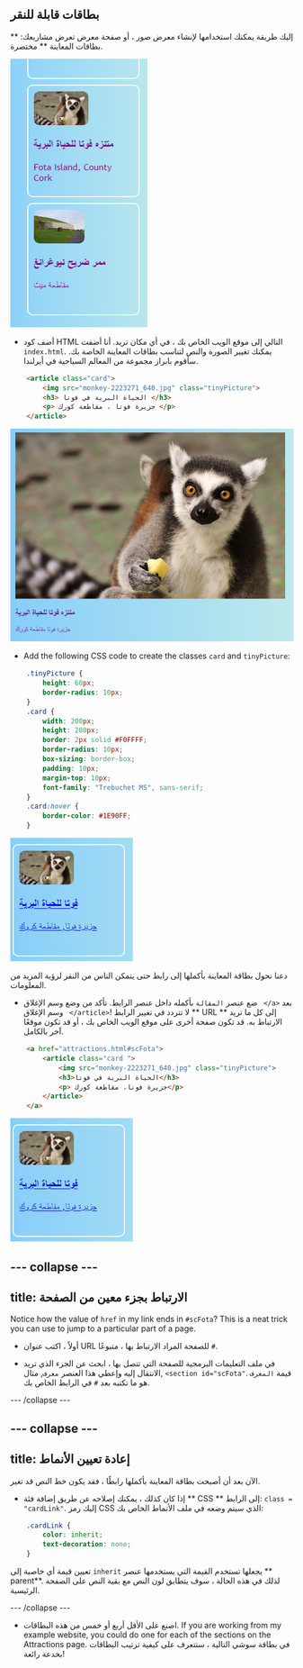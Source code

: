 ## بطاقات قابلة للنقر

إليك طريقة يمكنك استخدامها لإنشاء معرض صور ، أو صفحة معرض تعرض مشاريعك: ** بطاقات المعاينة ** مختصرة.

![بطاقة معاينة تظهر صورة مصغرة وبعض النص](images/cardsPreview.png)

+ أضف كود HTML التالي إلى موقع الويب الخاص بك ، في أي مكان تريد. أنا أضفت ` index.html `. يمكنك تغيير الصورة والنص لتناسب بطاقات المعاينة الخاصة بك. سأقوم بابراز مجموعة من المعالم السياحية في أيرلندا.

```html
    <article class="card">
        <img src="monkey-2223271_640.jpg" class="tinyPicture">
        <h3> الحياة البرية في فوتا </h3>
        <p> جزيرة فوتا ، مقاطعة كورك </p>
    </article>
```

![الصورة والنص قبل تطبيق الأنماط](images/cardUnstyled.png)

+ Add the following CSS code to create the classes `card` and `tinyPicture`:

```css
    .tinyPicture {
        height: 60px;
        border-radius: 10px;
    }
    .card {
        width: 200px;
        height: 200px;
        border: 2px solid #F0FFFF;
        border-radius: 10px;
        box-sizing: border-box;
        padding: 10px;
        margin-top: 10px;
        font-family: "Trebuchet MS", sans-serif;
    }
    .card:hover {
        border-color: #1E90FF;
    }
```

![صورة ونص مع التصميم لإنشاء تأثير بطاقة صغيرة](images/cardStyled.png)

دعنا نحول بطاقة المعاينة بأكملها إلى رابط حتى يتمكن الناس من النقر لرؤية المزيد من المعلومات.

+ ضع عنصر ` المقالة ` بأكمله داخل عنصر الرابط. تأكد من وضع وسم الإغلاق ` </a>` بعد وسم الإغلاق ` </article>`! لا تتردد في تغيير الرابط ** URL ** إلى كل ما تريد الارتباط به. قد تكون صفحة أخرى على موقع الويب الخاص بك ، أو قد تكون موقعًا آخر بالكامل.

```html
    <a href="attractions.html#scFota">  
        <article class="card ">
            <img src="monkey-2223271_640.jpg" class="tinyPicture">
            <h3>الحياة البرية في فوتا</h3>
            <p> جزيرة فوتا، مقاطعة كورك</p>
        </article>
    </a>
```

![النص والصورة التي تحولت إلى رابط](images/cardLink.png)

## \--- collapse \---

## title: الارتباط بجزء معين من الصفحة

Notice how the value of `href` in my link ends in `#scFota`? This is a neat trick you can use to jump to a particular part of a page.

+ أولاً ، اكتب عنوان URL للصفحة المراد الارتباط بها ، متبوعًا ` # `.

+ في ملف التعليمات البرمجية للصفحة التي تتصل بها ، ابحث عن الجزء الذي تريد الانتقال إليه وإعطي هذا العنصر `معرف`, مثال, `<section id="scFota"`. قيمة ` المعرف ` هو ما تكتبه بعد ` # ` في الرابط الخاص بك.

\--- /collapse \---

## \--- collapse \---

## title: إعادة تعيين الأنماط

الآن بعد أن أصبحت بطاقة المعاينة بأكملها رابطًا ، فقد يكون خط النص قد تغير.

+ إذا كان كذلك ، يمكنك إصلاحه عن طريق إضافة فئة ** CSS ** إلى الرابط: ` class = "cardLink" `. إليك رمز CSS الذي سيتم وضعه في ملف الأنماط الخاص بك:

```css
    .cardLink {
        color: inherit;
        text-decoration: none;
    }
```

تعيين قيمة أي خاصية إلى ` inherit ` يجعلها تستخدم القيمة التي يستخدمها عنصر ** parent**. لذلك في هذه الحالة ، سوف يتطابق لون النص مع بقية النص على الصفحة الرئيسية.

\--- /collapse \---

+ اصنع على الأقل أربع أو خمس من هذه البطاقات. If you are working from my example website, you could do one for each of the sections on the Attractions page. في بطاقة سوشي التالية ، ستتعرف على كيفية ترتيب البطاقات بخدعة رائعة!